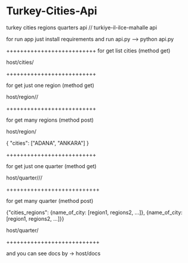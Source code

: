 # Turkey-Cities-Api
turkey cities regions quarters api  // 
turkiye-il-ilce-mahalle api

for run app just install requirements and run api.py --> python api.py

++++++++++++++++++++++++++
for get list cities (method get)

host/cities/

++++++++++++++++++++++++++

for get just one region (method get)

host/region/<city name>/

++++++++++++++++++++++++++

for get many regions (method post)

host/region/

{
  "cities": ["ADANA", "ANKARA"]
}

++++++++++++++++++++++++++

for get just one quarter (method get)

host/quarter/<city name>/<region name>/

+++++++++++++++++++++++++++

for get many quarter (method post)

{"cities_regions": {name_of_city: [region1, regions2, ...]}, {name_of_city: [region1, regions2, ...]}}

host/quarter/

+++++++++++++++++++++++++++

and you can see docs by -> host/docs
